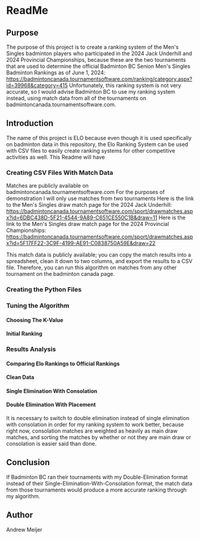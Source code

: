 # ReadMe
## Purpose
The purpose of this project is to create a ranking system of the Men's Singles badminton players who participated in the  2024 Jack Underhill and 2024 Provincial Championships, because these are the two tournaments that are used to determine the official Badminton BC Senion Men's Singles Badminton Rankings as of June 1, 2024: https://badmintoncanada.tournamentsoftware.com/ranking/category.aspx?id=39968&category=415
Unfortunately, this ranking system is not very accurate, so I would advise Badminton BC to use my ranking system instead, using match data from all of the tournaments on badmintoncanada.tournamentsoftware.com.

## Introduction
The name of this project is ELO because even though it is used specifically on badminton data in this repository, the Elo Ranking System can be used with CSV files to easily create ranking systems for other competitive activities as well. This Readme will have 

### Creating CSV Files With Match Data
Matches are publicly available on badmintoncanada.tournamentsoftware.com
For the purposes of demonstration I will only use matches from two tournaments
Here is the link to the Men's Singles draw match page for the 2024 Jack Underhill:
https://badmintoncanada.tournamentsoftware.com/sport/drawmatches.aspx?id=6DBC438D-5F21-4544-9A89-C651CE550C1B&draw=11
Here is the link to the Men's Singles draw match page for the 2024 Provincial Championships:
https://badmintoncanada.tournamentsoftware.com/sport/drawmatches.aspx?id=5F17FF22-3C9F-4199-AE91-C0838750A59E&draw=22

This match data is publicly available; you can copy the match results into a spreadsheet, clean it down to two columns, and export the results to a CSV file.
Therefore, you can run this algorithm on matches from any other tournament on the badminton canada page.

### Creating the Python Files

### Tuning the Algorithm
#### Choosing The K-Value
#### Initial Ranking

### Results Analysis
#### Comparing Elo Rankings to Official Rankings
#### Clean Data
#### Single Elimination With Consolation
#### Double Elimination With Placement
It is necessary to switch to double elimination instead of single elimination with consolation in order for my ranking system to work better, because right now, consolation matches are weighted as heavily as main draw matches, and sorting the matches by whether or not they are main draw or consolation is easier said than done.

## Conclusion
If Badminton BC ran their tournaments with my Double-Elimination format instead of their Single-Elimination-With-Consolation format, the match data from those tournaments would produce a more accurate ranking through my algorithm.

## Author
Andrew Meijer